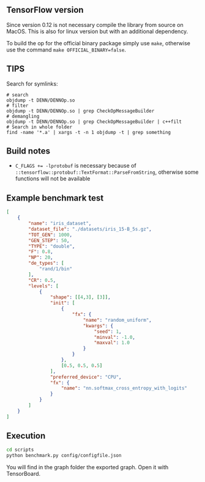 ## TensorFlow version

Since version 0.12 is not necessary compile the library from source on MacOS. This is also for linux version but with an additional dependency.

To build the op for the official binary package simply use `make`, otherwise use the command `make OFFICIAL_BINARY=false`.

## TIPS

Search for symlinks:

```
# search
objdump -t DENN/DENNOp.so
# filter
objdump -t DENN/DENNOp.so | grep CheckOpMessageBuilder
# demangling
objdump -t DENN/DENNOp.so | grep CheckOpMessageBuilder | c++filt
# Search in whole folder
find -name '*.a' | xargs -t -n 1 objdump -t | grep something
```

## Build notes

* `C_FLAGS += -lprotobuf` is necessary because of `::tensorflow::protobuf::TextFormat::ParseFromString`, otherwise some functions will not be available

## Example benchmark test

```json
[
    {
        "name": "iris_dataset",
        "dataset_file": "./datasets/iris_15-B_5s.gz",
        "TOT_GEN": 1000,
        "GEN_STEP": 50,
        "TYPE": "double",
        "F": 0.8,
        "NP": 20,
        "de_types": [
            "rand/1/bin"
        ],
        "CR": 0.5,
        "levels": [
            {
                "shape": [[4,3], [3]],
                "init": [
                    {
                        "fx": {
                            "name": "random_uniform",
                            "kwargs": {
                                "seed": 1,
                                "minval": -1.0, 
                                "maxval": 1.0
                            }
                        }
                    },
                    [0.5, 0.5, 0.5]
                ],
                "preferred_device": "CPU",
                "fx": {
                    "name": "nn.softmax_cross_entropy_with_logits"
                }
            }
        ]
    }
]
```

## Execution

```bash
cd scripts
python benchmark.py config/configfile.json
```

You will find in the graph folder the exported graph. Open it with TensorBoard.
